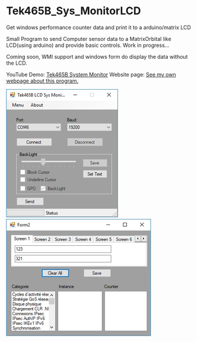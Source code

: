 # Tek465B_Sys_MonitorLCD
Get windows performance counter data and print it to a arduino/matrix LCD

Small Program to send Computer sensor data to a MatrixOrbital like LCD(using arduino) and provide basic controls.
Work in progress...

Coming soon, WMI support and windows form do display the data without the LCD.

YouTube Demo: <a href='https://www.youtube.com/watch?v=DcTTr-bAAss'>Tek465B System Monitor</a>
Website page: <a href='https://tek465b.github.io/Page1.html'>See my own webpage about this program.</a>


![AppImage1](https://github.com/Tek465B/Tek465B_Sys_MonitorLCD/blob/master/AppImage1.jpg)
![AppImage2](https://github.com/Tek465B/Tek465B_Sys_MonitorLCD/blob/master/AppImage2.jpg)
